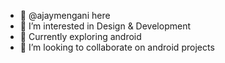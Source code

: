 - 👋 @ajaymengani here
- 👀 I’m interested in Design & Development
- 🌱 Currently exploring android
- 💞️ I’m looking to collaborate on android projects

<!---
ajaymengani/ajaymengani is a ✨ special ✨ repository because its `README.md` (this file) appears on your GitHub profile.
You can click the Preview link to take a look at your changes.
--->
